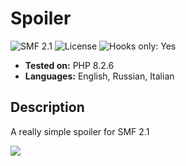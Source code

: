 # Spoiler
![SMF 2.1](https://img.shields.io/badge/SMF-2.1-ed6033.svg?style=flat)
![License](https://img.shields.io/github/license/dragomano/spoiler)
![Hooks only: Yes](https://img.shields.io/badge/Hooks%20only-YES-blue)

* **Tested on:** PHP 8.2.6
* **Languages:** English, Russian, Italian

## Description
A really simple spoiler for SMF 2.1

![](https://user-images.githubusercontent.com/229402/140457841-449ec125-e025-4006-97f4-1d9d6ada030f.png)
